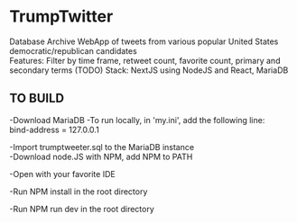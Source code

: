 # TrumpTwitter  
Database Archive WebApp of tweets from various popular United States democratic/republican candidates  
Features: Filter by time frame, retweet count, favorite count, primary and secondary terms  (TODO)
Stack: NextJS using NodeJS and React, MariaDB
  
  
## TO BUILD

-Download MariaDB
-To run locally, in 'my.ini', add the following line:  
bind-address = 127.0.0.1

-Import trumptweeter.sql to the MariaDB instance  
-Download node.JS with NPM, add NPM to PATH
 

-Open with your favorite IDE 

-Run NPM install in the root directory

-Run NPM run dev in the root directory
